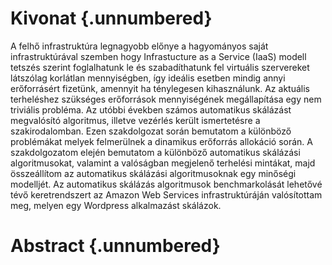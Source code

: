 Kivonat {.unnumbered}
=======

A felhő infrastruktúra legnagyobb előnye a hagyományos saját infrastruktúrával szemben hogy Infrastucture as a Service (IaaS) modell tetszés szerint foglalhatunk le és szabadíthatunk fel virtuális szervereket látszólag korlátlan mennyiségben, így ideális esetben mindig annyi erőforrásért fizetünk, amennyit ha ténylegesen kihasználunk. Az aktuális terheléshez szükséges erőforrások mennyiségének megállapítása egy nem triviális probléma. Az utóbbi években számos automatikus skálázást megvalósító algoritmus, illetve vezérlés került ismertetésre a szakirodalomban.
Ezen szakdolgozat során bemutatom a különböző problémákat melyek felmerülnek a dinamikus erőforrás allokáció során. A szakdolgozatom elején bemutatom a különböző automatikus skálázási algoritmusokat, valamint a valóságban megjelenő terhelési mintákat, majd összeállítom az automatikus skálázási algoritmusoknak egy minőségi modelljét.
Az automatikus skálázás algoritmusok benchmarkolását lehetővé tévő keretrendszert az Amazon Web Services infrastruktúráján valósítottam meg, melyen egy Wordpress alkalmazást skálázok. 


Abstract {.unnumbered}
========
